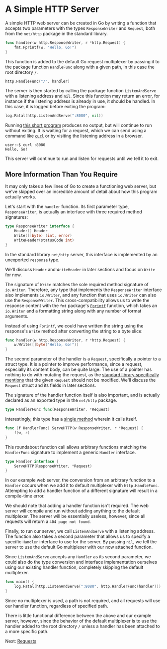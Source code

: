 A Simple HTTP Server
====

A simple HTTP web server can be created in Go by writing a function that accepts two parameters with the types `ResponseWriter` and `Request`, both from the `net/http` package in the standard library.

```go
func handler(w http.ResponseWriter, r *http.Request) {
	fmt.Fprintf(w, "Hello, Go!")
}
```

This function is added to the default Go request multiplexer by passing it to the package function `HandleFunc` along with a given path, in this case the root directory `/`.

```go
http.HandleFunc("/", handler)
```

The server is then started by calling the package function `ListenAndServe` with a listening address and `nil`. Since this function may return an error, for instance if the listening address is already in use, it should be handled. In this case, it is logged before exiting the program:

```go
log.Fatal(http.ListenAndServe(":8080", nil))
```

Running [this short program](handler.go) produces no output, but will continue to run without exiting. It is waiting for a request, which we can send using a command like [`curl`](https://curl.se) or by visiting the listening address in a browser.

```console
user:~$ curl :8080
Hello, Go!
```

This server will continue to run and listen for requests until we tell it to exit.


## More Information Than You Require

It may only takes a few lines of Go to create a functioning web server, but we've skipped over an incredible amount of detail about how this program actually works.

Let's start with the `handler` function. Its first parameter type, `ResponseWriter`, is actually an interface with three required method signatures:

```go
type ResponseWriter interface {
	Header() Header
	Write([]byte) (int, error)
	WriteHeader(statusCode int)
}
```

In the standard library `net/http` server, this interface is implemented by an unexported `response` type.

We'll discuss `Header` and `WriteHeader` in later sections and focus on `Write` for now.

The signature of `Write` matches the sole required method signature of `io.Writer`. Therefore, any type that implements the `ResponseWriter` interface also implements `io.Writer`, and any function that uses `io.Writer` can also use the `ResponseWriter`. This cross-compatibility allows us to write the response content with the `fmt` package's [`Fprintf`](https://golang.org/pkg/fmt/#Fprintf) function, which takes an `io.Writer` and a formatting string along with any number of format arguments.

Instead of using `Fprintf`, we could have written the string using the response's `Write` method after converting the string to a byte slice:

```go
func handler(w http.ResponseWriter, r *http.Request) {
	w.Write([]byte("Hello, Go!"))
}
```

The second parameter of the handler is a `Request`, specifically a pointer to a struct type. It is a pointer to improve performance, since a request, especially its content body, can be quite large. The use of a pointer has nothing to do with mutating the request, as the [standard library specifically mentions](https://golang.org/pkg/net/http/#Handler) that the given `Request` should not be modified. We'll discuss the `Request` struct and its fields in later sections.

The signature of the handler function itself is also important, and is actually declared as an exported type in the `net/http` package.

```go
type HandlerFunc func(ResponseWriter, *Request)
```

Interestingly, this type has a [single method](https://golang.org/pkg/net/http/#HandlerFunc.ServeHTTP) wherein it calls itself.

```go
func (f HandlerFunc) ServeHTTP(w ResponseWriter, r *Request) {
	f(w, r)
}
```

This roundabout function call allows arbitrary functions matching the `HandlerFunc` signature to implement a generic `Handler` interface.

```go
type Handler interface {
	ServeHTTP(ResponseWriter, *Request)
}
```

In our example web server, the conversion from an arbitrary function to a `Handler` occurs when we add it to default multiplexer with `http.HandleFunc`. Attempting to add a handler function of a different signature will result in a compile-time error.

We should note that adding a handler function isn't required. The web server will compile and run without adding anything to the default multiplexer. The server will be essentially useless, however, since all requests will return a `404 page not found`.

Finally, to run our server, we call `ListenAndServe` with a listening address. The function also takes a second parameter that allows us to specify a specific `Handler` interface to use for the server. By passing `nil`, we tell the server to use the default Go multiplexer with our now attached function.

Since `ListenAndServe` accepts any `Handler` as its second parameter, we could also do the type conversion and interface implementation ourselves using our existing handler function, completely skipping the default multiplexer.

```go
func main() {
	log.Fatal(http.ListenAndServe(":8080", http.HandlerFunc(handler)))
}
```

Since no multiplexer is used, a path is not required, and all requests will use our handler function, regardless of specified path.

There is little functional difference between the above and our example server, however, since the behavior of the default multiplexer is to use the handler added to the root directory `/` unless a handler has been attached to a more specific path.

Next: [Requests](/02_request/)
